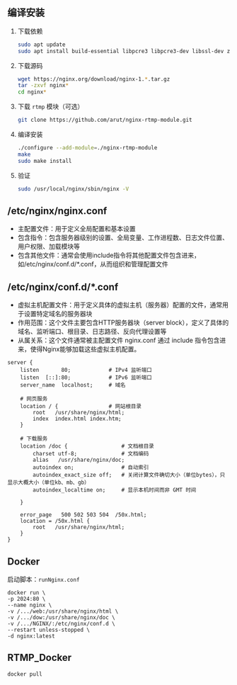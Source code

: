 ## 编译安装

1. 下载依赖

    ```sh
    sudo apt update
    sudo apt install build-essential libpcre3 libpcre3-dev libssl-dev zlib1g zlib1g-dev
    ```

2. 下载源码
    ```sh
    wget https://nginx.org/download/nginx-1.*.tar.gz
    tar -zxvf nginx*
    cd nginx*
    ```

3. 下载 `rtmp` 模块（可选）
    ```sh
    git clone https://github.com/arut/nginx-rtmp-module.git
    ```

4. 编译安装
    ```sh
    ./configure --add-module=./nginx-rtmp-module
    make
    sudo make install
    ```

5. 验证
    ```sh
    sudo /usr/local/nginx/sbin/nginx -V
    ```

## /etc/nginx/nginx.conf

* 主配置文件：用于定义全局配置和基本设置
* 包含指令：包含服务器级别的设置、全局变量、工作进程数、日志文件位置、用户权限、加载模块等
* 包含其他文件：通常会使用include指令将其他配置文件包含进来，如/etc/nginx/conf.d/*.conf，从而组织和管理配置文件

## /etc/nginx/conf.d/*.conf

* 虚拟主机配置文件：用于定义具体的虚拟主机（服务器）配置的文件，通常用于设置特定域名的服务器块
* 作用范围：这个文件主要包含HTTP服务器块（server block），定义了具体的域名、监听端口、根目录、日志路径、反向代理设置等
* 从属关系：这个文件通常被主配置文件 nginx.conf 通过 include 指令包含进来，使得Nginx能够加载这些虚拟主机配置。

```
server {
    listen       80;            # IPv4 监听端口
    listen  [::]:80;            # IPv6 监听端口
    server_name  localhost;     # 域名

    # 网页服务
    location / {                # 网站根目录
        root   /usr/share/nginx/html;
        index  index.html index.htm;
    }

    # 下载服务
    location /doc {                 # 文档根目录
        charset utf-8;              # 文档编码
        alias   /usr/share/nginx/doc;
        autoindex on;               # 自动索引
        autoindex_exact_size off;   # 关闭计算文件确切大小（单位bytes），只显示大概大小（单位kb、mb、gb）
        autoindex_localtime on;     # 显示本机时间而非 GMT 时间

    }

    error_page   500 502 503 504  /50x.html;
    location = /50x.html {
        root   /usr/share/nginx/html;
    }
}
```

## Docker

启动脚本：`runNginx.conf`

```
docker run \
-p 2024:80 \
--name nginx \
-v /.../web:/usr/share/nginx/html \
-v /.../dow:/usr/share/nginx/doc \
-v /.../NGINX/:/etc/nginx/conf.d \
--restart unless-stopped \
-d nginx:latest
```

## RTMP_Docker

`docker pull `